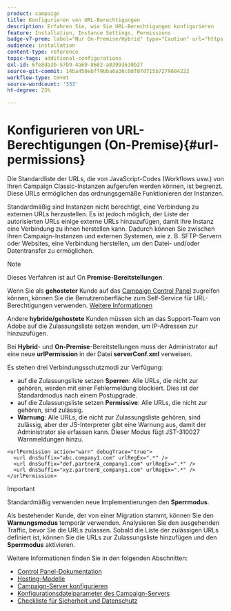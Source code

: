 ```yaml
---
product: campaign
title: Konfigurieren von URL-Berechtigungen
description: Erfahren Sie, wie Sie URL-Berechtigungen konfigurieren
feature: Installation, Instance Settings, Permissions
badge-v7-prem: label="Nur On-Premise/Hybrid" type="Caution" url="https://experienceleague.adobe.com/docs/campaign-classic/using/installing-campaign-classic/architecture-and-hosting-models/hosting-models-lp/hosting-models.html?lang=de" tooltip="Gilt nur für Hybrid- und On-Premise-Bereitstellungen"
audience: installation
content-type: reference
topic-tags: additional-configurations
exl-id: 6fe8da3b-57b9-4a69-8602-a03993630b27
source-git-commit: 14ba450ebff9bba6a36c0df07d715b7279604222
workflow-type: tm+mt
source-wordcount: '333'
ht-degree: 25%

---
```


# Konfigurieren von URL-Berechtigungen (On-Premise){#url-permissions}



Die Standardliste der URLs, die von JavaScript-Codes (Workflows usw.) von Ihren Campaign Classic-Instanzen aufgerufen werden können, ist begrenzt. Diese URLs ermöglichen das ordnungsgemäße Funktionieren der Instanzen.

Standardmäßig sind Instanzen nicht berechtigt, eine Verbindung zu externen URLs herzustellen. Es ist jedoch möglich, der Liste der autorisierten URLs einige externe URLs hinzuzufügen, damit Ihre Instanz eine Verbindung zu ihnen herstellen kann. Dadurch können Sie zwischen Ihren Campaign-Instanzen und externen Systemen, wie z. B. SFTP-Servern oder Websites, eine Verbindung herstellen, um den Datei- und/oder Datentransfer zu ermöglichen.

>[!NOTE]
>
>Dieses Verfahren ist auf On **Premise-Bereitstellungen**.
>
>Wenn Sie als **gehosteter** Kunde auf das [Campaign Control Panel](https://experienceleague.adobe.com/docs/control-panel/using/control-panel-home.html?lang=de) zugreifen können, können Sie die Benutzeroberfläche zum Self-Service für URL-Berechtigungen verwenden. [Weitere Informationen](https://experienceleague.adobe.com/docs/control-panel/using/instances-settings/url-permissions.html?lang=de)
>
>Andere **hybride/gehostete** Kunden müssen sich an das Support-Team von Adobe auf die Zulassungsliste setzen wenden, um IP-Adressen zur hinzuzufügen.
>

Bei **Hybrid**- und **On-Premise**-Bereitstellungen muss der Administrator auf eine neue **urlPermission** in der Datei **serverConf.xml** verweisen.


Es stehen drei Verbindungsschutzmodi zur Verfügung:

* auf die Zulassungsliste setzen **Sperren**: Alle URLs, die nicht zur gehören, werden mit einer Fehlermeldung blockiert. Dies ist der Standardmodus nach einem Postupgrade.
* auf die Zulassungsliste setzen **Permissive**: Alle URLs, die nicht zur gehören, sind zulässig.
* **Warnung**: Alle URLs, die nicht zur Zulassungsliste gehören, sind zulässig, aber der JS-Interpreter gibt eine Warnung aus, damit der Administrator sie erfassen kann. Dieser Modus fügt JST-310027 Warnmeldungen hinzu.

```
<urlPermission action="warn" debugTrace="true">
  <url dnsSuffix="abc.company1.com" urlRegEx=".*" />
  <url dnsSuffix="def.partnerA_company1.com" urlRegEx=".*" />
  <url dnsSuffix="xyz.partnerB_company1.com" urlRegEx=".*" />
</urlPermission>
```

>[!IMPORTANT]
>
>Standardmäßig verwenden neue Implementierungen den **Sperrmodus**.
>
>Als bestehender Kunde, der von einer Migration stammt, können Sie den **Warnungsmodus** temporär verwenden. Analysieren Sie den ausgehenden Traffic, bevor Sie die URLs zulassen. Sobald die Liste der zulässigen URLs definiert ist, können Sie die URLs zur Zulassungsliste hinzufügen und den **Sperrmodus** aktivieren.

Weitere Informationen finden Sie in den folgenden Abschnitten:

* [Control Panel-Dokumentation](https://experienceleague.adobe.com/docs/control-panel/using/control-panel-home.html?lang=de)
* [Hosting-Modelle](hosting-models.md)
* [Campaign-Server konfigurieren](configuring-campaign-server.md)
* [Konfigurationsdateiparameter des Campaign-Servers](the-server-configuration-file.md)
* [Checkliste für Sicherheit und Datenschutz](get-started-security-privacy.md)
